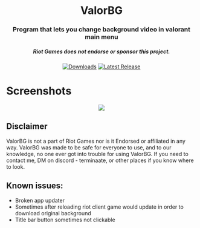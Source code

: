 <h1 align="center">
  ValorBG
  <br>
</h1>
<h3 align="center">Program that lets you change background video in valorant main menu</h3>
<h5 align="center">Riot Games does not endorse or sponsor this project.</h5>

[<p align="center"><img src="https://img.shields.io/github/downloads/terminaate/valorbg/total.svg?style=for-the-badge&color=f71d51" alt="Downloads">](https://github.com/terminaate/valorbg/releases) [<img src="https://img.shields.io/github/v/release/terminaate/valorbg?style=for-the-badge&color=f71d51" alt="Latest Release">](https://github.com/terminaate/valorbg/releases)</p>

# Screenshots

<div align="center">
<img src="https://i.imgur.com/R85BDA5.png">
</div>

## Disclaimer

ValorBG is not a part of Riot Games nor is it Endorsed or affiliated in any way. ValorBG was made to be safe for
everyone
to use, and to our knowledge, no one ever got into trouble for using ValorBG. If you need to contact me, DM on discord -
terminaate, or other places if you know where to look.

## Known issues:

- Broken app updater
- Sometimes after reloading riot client game would update in order to download original background
- Title bar button sometimes not clickable